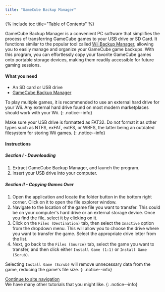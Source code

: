 ```yaml
---
title: "GameCube Backup Manager"
---
```


{% include toc title="Table of Contents" %}

GameCube Backup Manager is a convenient PC software that simplifies the process of transferring GameCube games to your USB drive or SD Card. It functions similar to the popular tool called [Wii Backup Manager](wiibackupmanager), allowing you to easily manage and organize your GameCube game backups. With this program, you can effortlessly copy your favorite GameCube games onto portable storage devices, making them readily accessible for future gaming sessions.

#### What you need

* An SD card or USB drive
* [GameCube Backup Manager](https://github.com/AxionDrak/GameCube-Backup-Manager/releases)

To play multiple games, it is recommended to use an external hard drive for your Wii. Any external hard drive found on most modern marketplaces should work with your Wii.
{: .notice--info}

Make sure your USB drive is formatted as FAT32. Do not format it as other types such as NTFS, exFAT, extFS, or WBFS, the latter being an outdated filesystem for storing Wii games.
{: .notice--info}

#### Instructions

##### Section I - Downloading

1. Extract GameCube Backup Manager, and launch the program.
1. Insert your USB drive into your computer.

##### Section II - Copying Games Over

1. Open the application and locate the folder button in the bottom right corner. Click on it to open the file explorer window.
1. Navigate to the location of the game file you want to transfer. This could be on your computer's hard drive or an external storage device. Once you find the file, select it by clicking on it.
1. Click on the `Files (Destination)` tab, then select the `Inactive` option from the dropdown menu. This will allow you to choose the drive where you want to transfer the game. Select the appropriate drive letter from the list.
1. Next, go back to the `Files (Source)` tab, select the game you want to transfer, and then click either `Install Game (1:1)` or `Install Game (Scrub)`.

Selecting `Install Game (Scrub)` will remove unnecessary data from the game, reducing the game's file size.
{: .notice--info}

[Continue to site navigation](site-navigation)<br>
We have many other tutorials that you might like.
{: .notice--info}
